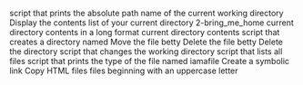 script that prints the absolute path name of the current working directory
Display the contents list of your current directory
2-bring_me_home
current directory contents in a long format
current directory contents
script that creates a directory named
Move the file betty
Delete the file betty
Delete the directory
script that changes the working directory
script that lists all files
script that prints the type of the file named iamafile
Create a symbolic link
Copy HTML files
files beginning with an uppercase letter
